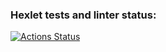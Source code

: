 ### Hexlet tests and linter status:
[![Actions Status](https://github.com/DmitryVerchenko/java-project-99/actions/workflows/hexlet-check.yml/badge.svg)](https://github.com/DmitryVerchenko/java-project-99/actions)